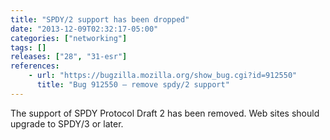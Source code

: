 ```yaml
---
title: "SPDY/2 support has been dropped"
date: "2013-12-09T02:32:17-05:00"
categories: ["networking"]
tags: []
releases: ["28", "31-esr"]
references:
    - url: "https://bugzilla.mozilla.org/show_bug.cgi?id=912550"
      title: "Bug 912550 – remove spdy/2 support"
---
```

The support of SPDY Protocol Draft 2 has been removed. Web sites should upgrade to SPDY/3 or later.
